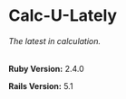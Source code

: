 # Calc-U-Lately

###### The latest in calculation.


**Ruby Version:** 2.4.0

**Rails Version:** 5.1